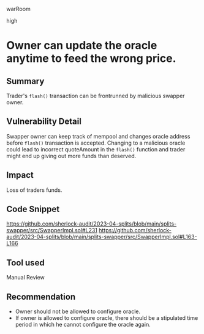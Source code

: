 warRoom

high

# Owner can update the oracle anytime to feed the wrong price.

## Summary
Trader's `flash()` transaction can be frontrunned by malicious swapper owner. 
## Vulnerability Detail
Swapper owner can keep track of mempool and changes oracle address before `flash()` transaction is accepted. 
Changing to a malicious oracle could lead to incorrect quoteAmount in the `flash()` function and trader might end up giving out more funds than deserved.

## Impact
Loss of traders funds. 
## Code Snippet
https://github.com/sherlock-audit/2023-04-splits/blob/main/splits-swapper/src/SwapperImpl.sol#L231
https://github.com/sherlock-audit/2023-04-splits/blob/main/splits-swapper/src/SwapperImpl.sol#L163-L166
## Tool used

Manual Review

## Recommendation
- Owner should not be allowed to configure oracle. 
- If owner is allowed to configure oracle, there should be a stipulated time period in which he cannot configure the oracle again. 